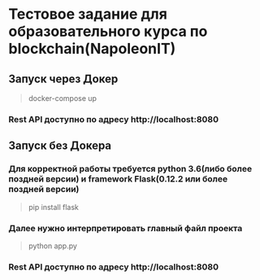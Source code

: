 # Тестовое задание для образовательного курса по blockchain(NapoleonIT)

## Запуск через Докер
> docker-compose up
### Rest API доступно по адресу http://localhost:8080

## Запуск без Докера
### Для корректной работы требуется python 3.6(либо более поздней версии) и framework Flask(0.12.2 или более поздней версии)
> pip install flask
### Далее нужно интерпретировать главный файл проекта
> python app.py
### Rest API доступно по адресу http://localhost:8080


